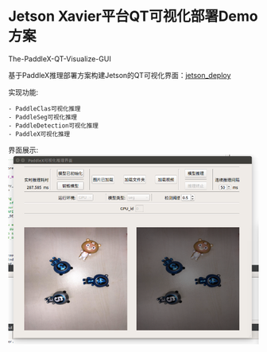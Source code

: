 # Jetson Xavier平台QT可视化部署Demo方案
The-PaddleX-QT-Visualize-GUI

基于PaddleX推理部署方案构建Jetson的QT可视化界面：[jetson_deploy](deploy\cpp\docs\jetson_deploy)

实现功能:

    - PaddleClas可视化推理
    - PaddleSeg可视化推理
    - PaddleDetection可视化推理
    - PaddleX可视化推理

界面展示:
![](deploy\cpp\docs\jetson_deploy\images\gpu_infer.png)
